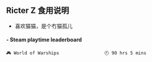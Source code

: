 ## Ricter Z 食用说明
- 喜欢猫猫，是个冇猫孤儿

<!-- steam-box start -->
#### - Steam playtime leaderboard
```text
🎮 World of Warships                 🕘 90 hrs 5 mins
```
<!-- Powered by https://github.com/YouEclipse/steam-box . -->
<!-- steam-box end -->
